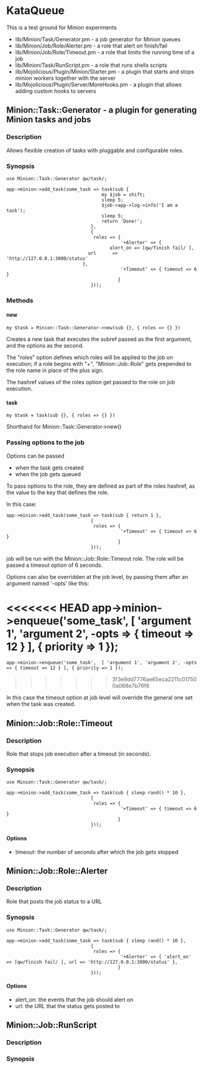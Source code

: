 # KataQueue

This is a test ground for Minion experiments

- lib/Minion/Task/Generator.pm - a job generator for Minion queues 
- lib/Minion/Job/Role/Alerter.pm - a role that alert on finish/fail
- lib/Minion/Job/Role/Timeout.pm - a role that limits the running time of a job
- lib/Minion/Task/RunScript.pm - a role that runs shells scripts
- lib/Mojolicious/Plugin/Minion/Starter.pm - a plugin that starts and stops minion workers together with the server
- lib/Mojolicious/Plugin/Server/MoreHooks.pm - a plugin that allows adding custom hooks to servers

## Minion::Task::Generator - a plugin for generating Minion tasks and jobs 

### Description

Allows flexible creation of tasks with pluggable and configurable roles. 

### Synopsis

    use Minion::Task::Generator qw/task/;

    app->minion->add_task(some_task => task(sub {
                                       my $job = shift;
                                       sleep 5;
                                       $job->app->log->info('I am a task');
                                       sleep 5;
                                       return 'Done!';
                                   },
                                   {
                                    roles => {
                                              '+Alerter' => {
					                      alert_on => [qw/finish fail/ ],
							      url      => 'http://127.0.0.1:3000/status'
							    },
                                              '+Timeout' => { timeout => 6 }
                                             }
                                   }));



### Methods

#### new

    my $task = Minion::Task::Generator->new(sub {}, { roles => {} })

Creates a new task that executes the subref passed as the first argument, and the options as the second.

The "roles" option defines which roles will be applied to the job on execution; if a role begins with "+", "Minion::Job::Role" gets prepended to the role name in place of the plus sign.

The hashref values of the roles option get passed to the role on job execution. 

#### task

    my $task = task(sub {}, { roles => {} })

Shorthand for Minion::Task::Generator->new()

### Passing options to the job

Options can be passed

- when the task gets created
- when the job gets queued

To pass options to the role, they are defined as part of the roles hashref, as the value to the key that defines the role.

In this case:

    app->minion->add_task(some_task => task(sub { return 1 },
                                   {
                                    roles => {
                                              '+Timeout' => { timeout => 6 }
                                             }
                                   }));

job will be run with the Minion::Job::Role::Timeout role. The role will be passed a timeout option of 6 seconds.

Options can also be overridden at the job level, by passing them after an argument named '-opts' like this:

<<<<<<< HEAD
    app->minion->enqueue('some_task',  [
    				       'argument 1',
    				       'argument 2',
				       -opts => { timeout => 12 }
				       ],
				       { priority => 1 });
=======
    app->minion->enqueue('some_task',  [ 'argument 1', 'argument 2', -opts => { timeout => 12 } ], { priority => 1 });
>>>>>>> 3f3e9dd7776ae65eca2211c017500a068e7b76f6

In this case the timeout option at job level will override the general one set when the task was created.

## Minion::Job::Role::Timeout

### Description

Role that stops job execution after a timeout (in seconds).

### Synopsis

    use Minion::Task::Generator qw/task/;

    app->minion->add_task(some_task => task(sub { sleep rand() * 10 },
                                   {
                                    roles => {
                                              '+Timeout' => { timeout => 6 }
                                             }
                                   }));

#### Options

- timeout: the number of seconds after which the job gets stopped

## Minion::Job::Role::Alerter

### Description

Role that posts the job status to a URL

### Synopsis

    use Minion::Task::Generator qw/task/;

    app->minion->add_task(some_task => task(sub { sleep rand() * 10 },
                                   {
                                    roles => {
                                              '+Alerter' => { 'alert_on' => [qw/finish fail/ ], url => 'http://127.0.0.1:3000/status' },
                                             }
                                   }));
#### Options

- alert_on: the events that the job should alert on
- url: the URL that the status gets posted to

## Minion::Job::RunScript

### Description

### Synopsis
